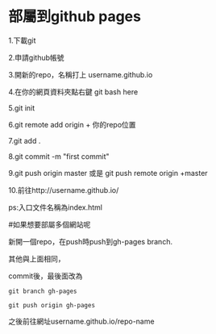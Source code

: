 # 部屬到github pages

1.下載git

2.申請github帳號

3.開新的repo，名稱打上   username.github.io

4.在你的網頁資料夾點右鍵 git bash here

5.git init

6.git remote add origin + 你的repo位置

7.git add .

8.git commit -m "first commit"

9.git push origin master  或是 git push remote origin +master

10.前往http://username.github.io/

ps:入口文件名稱為index.html

#如果想要部屬多個網站呢

新開一個repo，在push時push到gh-pages branch.

其他與上面相同，

commit後，最後面改為
```
git branch gh-pages
```

```
git push origin gh-pages
```

之後前往網址username.github.io/repo-name